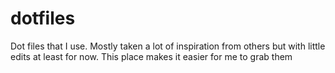 # dotfiles
Dot files that I use. Mostly taken a lot of inspiration from others but with little edits at least for now. This place makes it easier for me to grab them
